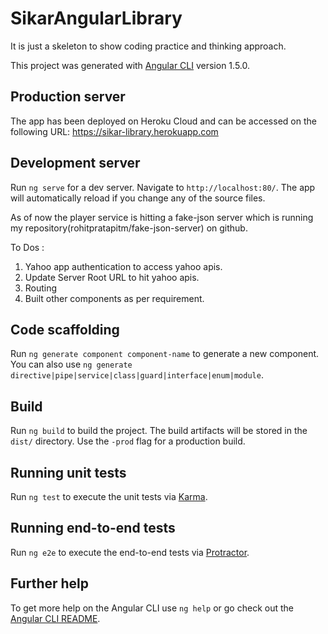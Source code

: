# SikarAngularLibrary

It is just a skeleton to show coding practice and thinking approach. 

This project was generated with [Angular CLI](https://github.com/angular/angular-cli) version 1.5.0.


## Production server
The app has been deployed on Heroku Cloud and can be accessed on the following URL:
https://sikar-library.herokuapp.com

## Development server

Run `ng serve` for a dev server. Navigate to `http://localhost:80/`. The app will automatically reload if you change any of the source files.

As of now the player service is hitting a fake-json server which is running my repository(rohitpratapitm/fake-json-server) on github.

To Dos : 
1. Yahoo app authentication to access yahoo apis.
2. Update Server Root URL to hit yahoo apis.
3. Routing
4. Built other components as per requirement.

## Code scaffolding

Run `ng generate component component-name` to generate a new component. You can also use `ng generate directive|pipe|service|class|guard|interface|enum|module`.

## Build

Run `ng build` to build the project. The build artifacts will be stored in the `dist/` directory. Use the `-prod` flag for a production build.

## Running unit tests

Run `ng test` to execute the unit tests via [Karma](https://karma-runner.github.io).

## Running end-to-end tests

Run `ng e2e` to execute the end-to-end tests via [Protractor](http://www.protractortest.org/).

## Further help

To get more help on the Angular CLI use `ng help` or go check out the [Angular CLI README](https://github.com/angular/angular-cli/blob/master/README.md).

